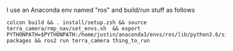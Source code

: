 I use an Anaconda env named "ros" and build/run stuff as follows
```
colcon build && . install/setup.zsh && source terra_camera/rmp_nav/set_envs.sh  && export PYTHONPATH=$PYTHONPATH:/home/justin/anaconda3/envs/ros/lib/python3.6/site-packages && ros2 run terra_camera thing_to_run
```
